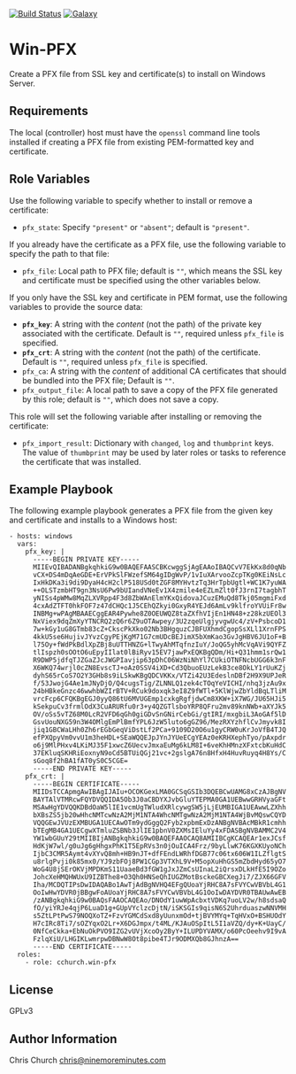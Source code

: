 [![Build Status](http://img.shields.io/travis/cchurch/ansible-role-win-pfx.svg)](https://travis-ci.org/cchurch/ansible-role-win-pfx)
[![Galaxy](http://img.shields.io/badge/galaxy-cchurch.win--pfx-blue.svg)](https://galaxy.ansible.com/cchurch/win-pfx/)

Win-PFX
=======

Create a PFX file from SSL key and certificate(s) to install on Windows Server.

Requirements
------------

The local (controller) host must have the `openssl` command line tools installed
if creating a PFX file from existing PEM-formatted key and certificate.

Role Variables
--------------

Use the following variable to specify whether to install or remove a certificate:

- `pfx_state`: Specify `"present"` or `"absent"`; default is `"present"`.

If you already have the certificate as a PFX file, use the following variable to
specify the path to that file:

- `pfx_file`: Local path to PFX file; default is `""`, which means the SSL key
  and certificate must be specified using the other variables below.

If you only have the SSL key and certificate in PEM format, use the following
variables to provide the source data:

- **`pfx_key`**: A string with the *content* (not the path) of the private key
  associated with the certificate. Default is `""`, required unless `pfx_file`
  is specified.
- **`pfx_crt`**: A string with the *content* (not the path) of the certificate.
  Default is `""`, required unless `pfx_file` is specified.
- `pfx_ca`: A string with the *content* of additional CA certificates that
  should be bundled into the PFX file; Default is `""`.
- `pfx_output_file`: A local path to save a copy of the PFX file generated by
  this role; default is `""`, which does not save a copy.

This role will set the following variable after installing or removing the
certificate:

- `pfx_import_result`: Dictionary with `changed`, `log` and `thumbprint` keys.
  The value of `thumbprint` may be used by later roles or tasks to reference the
  certificate that was installed.

Example Playbook
----------------

The following example playbook generates a PFX file from the given key and
certificate and installs to a Windows host:

    - hosts: windows
      vars:
        pfx_key: |
          -----BEGIN PRIVATE KEY-----
          MIIEvQIBADANBgkqhkiG9w0BAQEFAASCBKcwggSjAgEAAoIBAQCvV7EkKx8d0qNb
          vCX+DS4mDqAeGDE+ErVPkSlFWzefSM64gIDgWvP/1vIuXArvooZcpTKg0KEiNsLc
          IxHkDKa3i9di9DyaH4cH2clP518USd0tZGF8MYHvtzTq3HrTpbUgtl+WC1K7yuWA
          ++OLSTzmbHT9gn3NsU6Pw9bUIandVNeEv1X4zmile4eEZLmZlt0fJ3rnI7tagbhT
          yNISs4pWMw8MqZLXVRpp4F3d8ZbWAnElmYKxQidovaJCuzEMuQd8Tkj05mgmiFxd
          4cxAdZTFT0hkFOF7z47dCHQc1J5CEhQZkyi0GxyR4YEJd6AmLv9klfroYVUiFr8w
          INBMg+wPAgMBAAECggEAR4Pywhe8Z0OEUWQZ8taZXfhVIjEn1HN48+z28kzUEOl3
          NxViex9dqZmXyYTNCRQ2zQ6r6Z9uOTAwpey/3U2zqeUlgjyvgwUc4/zV+PsbcoD1
          7w+kGy1uG8GTmb83cZ+CkscPkXko02Nb3BHgquzCJBFUXhmdCgopSsXLl1XrnFPS
          4kkU5se6HujivJYvzCgyPEjKgM71G7cmUDcBEJimX5bXmKao3GvJgHBV6JU1oF+B
          l75Oy+fWdPkBdlXpZBj8uUTTHNZG+lTwyAhMTqfnzIuY/JoQG5yhMcVqAVi9QYFZ
          tlIspzh0sOOtO6uEpyIIlat0lBiRyv15EV7jawPxEQKBgQDm/Hi+Q31hmm1srQw1
          R9DWP5jdfqTJZGaZJcJWGPIavjip63pDhC06WzNiNhYl7CUkiOTNFNcbUGG6k3nF
          X6WKQ74wrjl0cZN8EvscTJ+oAz0SSV4iXD+Cd3QbuoEUzLekB3ce8OkLY1rUuKZj
          dyhS65rCoS7O2Y3GHb8s9iLSkwKBgQDCVKKx/VTZi42U3EdeslnDBf2H9X9UPJeR
          f/53JwojG4Ae1mJNyDjO/Q4cugsTig/ZLNNLQ1zek4cTOqYeVICHI/nhq3jzAu9x
          24bHBkeGnzc46wwhbWZIrBTV+RCuk9doxqk3eI8Z9fWTl+5KlWjwZbYldBqLTliM
          vrcFcp6CFQKBgEGJ0yyQ86tU6MVUGEmp1cxkgRgfjdwCm8XKW+iX7WG/JU65HJi5
          kSekpuCv3frmlOdX3CuARURfu0r3+y4QZGTlsboYRP8QFru2mv89knNWb+aXYJk5
          OV/oSs5vTZ68M0LcR2VFD6qGh0giGDvSnGNirCebGi/gtIRI/mxgbiL3AoGAf5lD
          GsvUouNXG59n3W4OMlgEmPlBmfYPL6JzW5luto6gGZ96/MezRXYzhflCvJmyvk8I
          jiq1GBCWaLHh0Zh6rEGbGeqViDstLf2PCa+9109D20O6u1gyCRW0uKrJoVfB4TJQ
          efPXQpyVm0vvU1m3heHDL+SEaWQQEJpJYnJYUeECgYEAz0eKRHXephTyo/pAxpdr
          o6j9MlPHxv4LKiMJ35F1xwcZ6UecvJmxaEuMg6kLM8I+6veKhHMnzXFxtcbKuHdC
          37EKluqSKHRiEoxnyN9oCd5BTUiQGj21vc+2gslgA76n8HfxH4HuvRuyq4H8Ys/C
          sGoq8f2hBA1fAT0yS0C5CGE=
          -----END PRIVATE KEY-----
        pfx_crt: |
          -----BEGIN CERTIFICATE-----
          MIIDsTCCApmgAwIBAgIJAIu+OCOKGexLMA0GCSqGSIb3DQEBCwUAMG8xCzAJBgNV
          BAYTAlVTMRcwFQYDVQQIDA5Ob3J0aCBDYXJvbGluYTEPMA0GA1UEBwwGRHVyaGFt
          MSAwHgYDVQQKDBdOaW5lIE1vcmUgTWludXRlcywgSW5jLjEUMBIGA1UEAwwLZXhh
          bXBsZS5jb20wHhcNMTcwNzA2MjM1NTA4WhcNMTgwNzA2MjM1NTA4WjBvMQswCQYD
          VQQGEwJVUzEXMBUGA1UECAwOTm9ydGggQ2Fyb2xpbmExDzANBgNVBAcMBkR1cmhh
          bTEgMB4GA1UECgwXTmluZSBNb3JlIE1pbnV0ZXMsIEluYy4xFDASBgNVBAMMC2V4
          YW1wbGUuY29tMIIBIjANBgkqhkiG9w0BAQEFAAOCAQ8AMIIBCgKCAQEAr1exJCsf
          HdKjW7wl/g0uJg6gHhgxPhK1T5EpRVs3n0jOuICA4Frz/9byLlwK76KGXKUyoNCh
          IjbC3CMR5Aymt4vXYvQ8mh+HB9nJT+dfFEndLWRhfDGB77c06tx606W1ILZflgtS
          u8rlgPvji0k85mx0/YJ9zbFOj8PW1CGp3VTXhL9V+M5opXuHhGS5mZbdHyd65yO7
          WoG4U8jSErOKVjMPDKmS11UaaeBd3fGW1gJxJZmCsUInaL2iQrsxDLkHfE5I9OZo
          JohcXeHMQHWUxU9IZBThe8+O3Qh0HNSeQhIUGZMotBsckeGBCXegJi7/ZJX66GFV
          Iha/MCDQTIPsDwIDAQABo1AwTjAdBgNVHQ4EFgQUoaYjRHC8A7sFVYCwVBVbL4G1
          OoIwHwYDVR0jBBgwFoAUoaYjRHC8A7sFVYCwVBVbL4G1OoIwDAYDVR0TBAUwAwEB
          /zANBgkqhkiG9w0BAQsFAAOCAQEAo/DNOdY1uwWpAcbxtVDKq7uoLV2w/h8sdsaQ
          fO/yiYRJe4qjP6LuaD1g+GUpVYclzcDjtN/iSKSGIs9qisN6S2UhrduaszwNNVMH
          s5ZtLPtPwS79NOQXoTZ+FzvYGMCdSxd8yUunxmOd+tjBVYMYq+TqHVxO+BSHUOdY
          H7cIRc8Ti7/sOZYqxO2Lr+X6DGJmpx/t4ML/KJAuOSpItL5I1aVZQ/dy+K+UayC/
          0NfCeCkka+EbNuOkPVO9IZG2vUVjXcoOy2ByY+ILUPDYVAMX/o60PcOeehv9I9vA
          FzlqXiU/LHGIKLwmrpwDBNwW8Ot8pibe4TJr9ODMXQb8GJhnzA==
          -----END CERTIFICATE-----
      roles:
        - role: cchurch.win-pfx

License
-------

GPLv3

Author Information
------------------

Chris Church <chris@ninemoreminutes.com>
